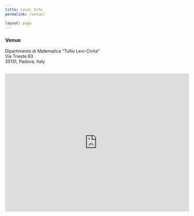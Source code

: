 ```yaml
---
title: Local Info
permalink: /venue/

layout: page
---
```



### Venue

Dipartimento di Matematica "Tullio Levi-Civita"  
Via Trieste 63  
35131, Padova, Italy  


<br>

<iframe src="https://www.google.com/maps/embed?pb=!1m18!1m12!1m3!1d2800.9087477774624!2d11.884994876864372!3d45.411179671073256!2m3!1f0!2f0!3f0!3m2!1i1024!2i768!4f13.1!3m3!1m2!1s0x477eda58b5bcbb81%3A0xfe272ff292c152dd!2sDipartimento%20di%20Matematica%20%22Tullio%20Levi-Civita%22%20-%20DM!5e0!3m2!1sit!2sit!4v1726759201204!5m2!1sit!2sit" width="600" height="450" style="border:0;" allowfullscreen="" loading="lazy" referrerpolicy="no-referrer-when-downgrade"></iframe> 




